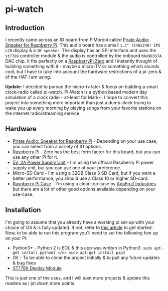 # pi-watch
 
## Introduction
I recently came across an IO board from PiMoroni called [Pirate Audio: Speaker for Raspberry Pi](https://shop.pimoroni.com/products/pirate-audio-mini-speaker?variant=31189753692243). 
This audio board has a small `1.3" (240x240) IPS LCD` display & a `1W speaker`. The display has an SPI interface and 
uses the `st7789` controller module & the audio is controlled by the onboard `MAX98357A` DAC chip. It fits perfectly on 
a [RaspberryPi Zero](https://www.raspberrypi.com/products/raspberry-pi-zero-2-w/) and I instantly thought of building 
something with it - maybe a micro-TV or something which sounds cool, but I have to take into account the hardware 
restrictions of a pi-zero & of the HAT I am using. <p/>
**Update**: I decided to pursue the micro-tv later & focus on building a smart clock-radio called pi-watch.
Pi-Watch is a python based modern day simulation of a clock radio - at-least for Mark-I. I hope to convert this project 
into something more important than just a dumb clock trying to wake you up every morning by playing songs from your 
favorite stations on the internet radio/streaming service.

## Hardware
 * [Pirate Audio: Speaker for Raspberry Pi](https://shop.pimoroni.com/products/pirate-audio-mini-speaker?variant=31189753692243) - Depending on your use case, you can select from a variety of IO options.
 * [Raspberry Pi](https://www.raspberrypi.com/products/raspberry-pi-zero-2-w/) - Zero has the best form factor for this board, but you can use any other Pi for it.
 * [5V, 2A Power Supply Unit](https://www.raspberrypi.com/products/raspberry-pi-universal-power-supply/) - I'm using the official Raspberry Pi power supply unit, but you can use one of your preference.
 * Micro-SD Card - I'm using a 32GB Class 3 SD Card, but if you want a better performance, you should use a Class 10 or higher SD-card.
 * [Raspberry Pi Case](https://www.adafruit.com/product/3252) - I'm using a clear-top case by [AdaFruit Industries](https://www.adafruit.com/) but there are a lot of other good options available depending on your use-case.

## Installation
I'm going to assume that you already have a working pi set-up with your choice of OS & is fully updated. If not, refer to [this article]() to get started. Now, to be able 
to run this program you'll need to set the following few up on your Pi:
* Python3+ - Python 2 is EOL & this app was written in Python3. </n> ```sudo apt-get install python3 </n> sudo apt-get install pip3```
* Git - To be able to clone the project initially & to pull any future updates & bug fixes
* [ST7789 Display Module](https://pypi.org/project/ST7789/)








This is just one of the uses, and I will post more projects & update this readme as I jot down more points.
